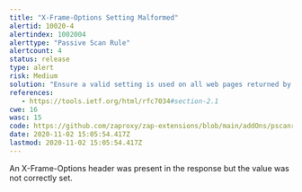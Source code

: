 ```yaml
---
title: "X-Frame-Options Setting Malformed"
alertid: 10020-4
alertindex: 1002004
alerttype: "Passive Scan Rule"
alertcount: 4
status: release
type: alert
risk: Medium
solution: "Ensure a valid setting is used on all web pages returned by your site (if you expect the page to be framed only by pages on your server (e.g. it's part of a FRAMESET) then you'll want to use SAMEORIGIN, otherwise if you never expect the page to be framed, you should use DENY. ALLOW-FROM allows specific websites to frame the web page in supported web browsers)."
references:
   - https://tools.ietf.org/html/rfc7034#section-2.1
cwe: 16
wasc: 15
code: https://github.com/zaproxy/zap-extensions/blob/main/addOns/pscanrules/src/main/java/org/zaproxy/zap/extension/pscanrules/XFrameOptionScanRule.java
date: 2020-11-02 15:05:54.417Z
lastmod: 2020-11-02 15:05:54.417Z
---
```

An X-Frame-Options header was present in the response but the value was not correctly set.
